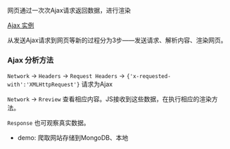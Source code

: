 网页通过一次次Ajax请求返回数据，进行渲染

[Ajax 实例](https://www.w3school.com.cn/js/js_ajax_http_send.asp) 

从发送Ajax请求到网页等新的过程分为3步——发送请求、解析内容、渲染网页。

### Ajax 分析方法

`Network` -> `Headers` -> `Request Headers` -> `{'x-requested-with':'XMLHttpRequest'}` 请求为Ajax

`Network` -> `Rreview` 查看相应内容。JS接收到这些数据，在执行相应的渲染方法。

`Response` 也可观察真实数据。



- demo: 爬取网站存储到MongoDB、本地
